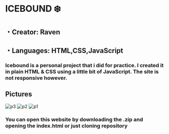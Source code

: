 # ICEBOUND ❄️
## ・Creator: Raven 
## ・Languages: HTML,CSS,JavaScript

### Icebound is a personal project that i did for practice. I created it in plain HTML & CSS using a little bit of JavaScript. The site is not responsive however. 

## Pictures
![p3](https://github.com/Raventhedev/Icebound/assets/109292785/044ec4cd-f0ec-467a-b10c-67c5e8cc7741)
![p2](https://github.com/Raventhedev/Icebound/assets/109292785/a360d776-a86f-45d6-be72-81e09e7ebe04)
![p1](https://github.com/Raventhedev/Icebound/assets/109292785/0635dfb1-b296-4fa7-a588-e45f9e643574)

### You can open this website by downloading the .zip and opening the index.html or just cloning repository
